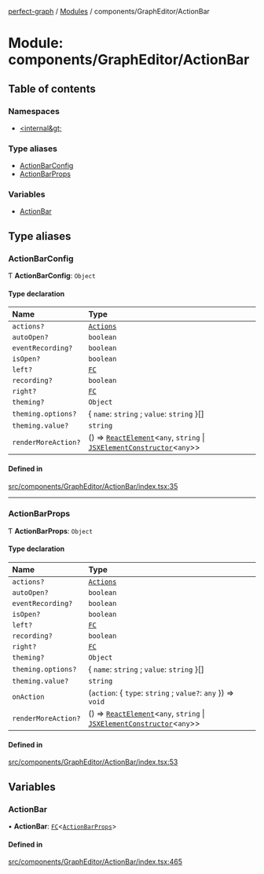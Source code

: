 [perfect-graph](../README.md) / [Modules](../modules.md) / components/GraphEditor/ActionBar

# Module: components/GraphEditor/ActionBar

## Table of contents

### Namespaces

- [&lt;internal\&gt;](components_GraphEditor_ActionBar._internal_.md)

### Type aliases

- [ActionBarConfig](components_GraphEditor_ActionBar.md#actionbarconfig)
- [ActionBarProps](components_GraphEditor_ActionBar.md#actionbarprops)

### Variables

- [ActionBar](components_GraphEditor_ActionBar.md#actionbar)

## Type aliases

### ActionBarConfig

Ƭ **ActionBarConfig**: `Object`

#### Type declaration

| Name | Type |
| :------ | :------ |
| `actions?` | [`Actions`](components_GraphEditor_ActionBar._internal_.md#actions) |
| `autoOpen?` | `boolean` |
| `eventRecording?` | `boolean` |
| `isOpen?` | `boolean` |
| `left?` | [`FC`](components_ClusterNodeContainer._internal_.md#fc) |
| `recording?` | `boolean` |
| `right?` | [`FC`](components_ClusterNodeContainer._internal_.md#fc) |
| `theming?` | `Object` |
| `theming.options?` | { `name`: `string` ; `value`: `string`  }[] |
| `theming.value?` | `string` |
| `renderMoreAction?` | () => [`ReactElement`](../interfaces/components_ClusterNodeContainer._internal_.ReactElement.md)<`any`, `string` \| [`JSXElementConstructor`](components_ClusterNodeContainer._internal_.md#jsxelementconstructor)<`any`\>\> |

#### Defined in

[src/components/GraphEditor/ActionBar/index.tsx:35](https://github.com/MaastrichtU-IDS/perfect-graph/blob/27ebaf3/src/components/GraphEditor/ActionBar/index.tsx#L35)

___

### ActionBarProps

Ƭ **ActionBarProps**: `Object`

#### Type declaration

| Name | Type |
| :------ | :------ |
| `actions?` | [`Actions`](components_GraphEditor_ActionBar._internal_.md#actions) |
| `autoOpen?` | `boolean` |
| `eventRecording?` | `boolean` |
| `isOpen?` | `boolean` |
| `left?` | [`FC`](components_ClusterNodeContainer._internal_.md#fc) |
| `recording?` | `boolean` |
| `right?` | [`FC`](components_ClusterNodeContainer._internal_.md#fc) |
| `theming?` | `Object` |
| `theming.options?` | { `name`: `string` ; `value`: `string`  }[] |
| `theming.value?` | `string` |
| `onAction` | (`action`: { `type`: `string` ; `value?`: `any`  }) => `void` |
| `renderMoreAction?` | () => [`ReactElement`](../interfaces/components_ClusterNodeContainer._internal_.ReactElement.md)<`any`, `string` \| [`JSXElementConstructor`](components_ClusterNodeContainer._internal_.md#jsxelementconstructor)<`any`\>\> |

#### Defined in

[src/components/GraphEditor/ActionBar/index.tsx:53](https://github.com/MaastrichtU-IDS/perfect-graph/blob/27ebaf3/src/components/GraphEditor/ActionBar/index.tsx#L53)

## Variables

### ActionBar

• **ActionBar**: [`FC`](components_ClusterNodeContainer._internal_.md#fc)<[`ActionBarProps`](components_GraphEditor_ActionBar.md#actionbarprops)\>

#### Defined in

[src/components/GraphEditor/ActionBar/index.tsx:465](https://github.com/MaastrichtU-IDS/perfect-graph/blob/27ebaf3/src/components/GraphEditor/ActionBar/index.tsx#L465)
